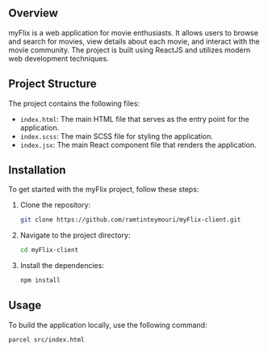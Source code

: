 ## Overview

myFlix is a web application for movie enthusiasts. It allows users to browse and search for movies, view details about each movie, and interact with the movie community. The project is built using ReactJS and utilizes modern web development techniques.

## Project Structure

The project contains the following files:

- `index.html`: The main HTML file that serves as the entry point for the application.
- `index.scss`: The main SCSS file for styling the application.
- `index.jsx`: The main React component file that renders the application.

## Installation

To get started with the myFlix project, follow these steps:

1. Clone the repository:

   ```bash
   git clone https://github.com/ramtinteymouri/myFlix-client.git

   ```

2. Navigate to the project directory:

   ```bash
   cd myFlix-client

   ```

3. Install the dependencies:
   ```bash
   npm install
   ```

## Usage

To build the application locally, use the following command:

```bash
parcel src/index.html
```
